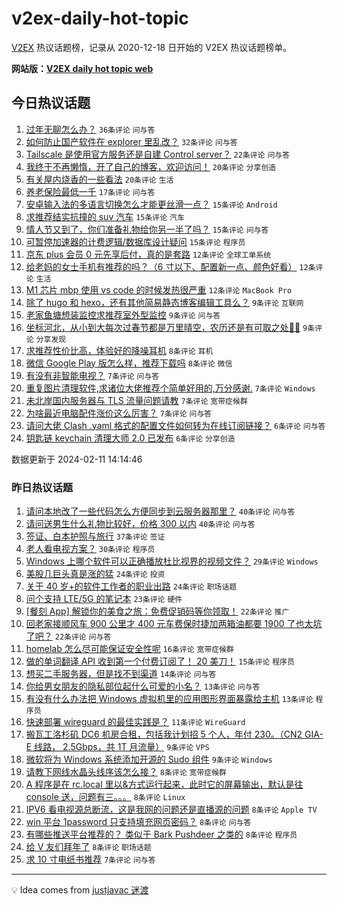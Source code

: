 # v2ex-daily-hot-topic

[V2EX](https://www.v2ex.com/) 热议话题榜，记录从 2020-12-18 日开始的 V2EX 热议话题榜单。

**网站版：[V2EX daily hot topic web](https://boojack.github.io/v2ex-daily-hot-topic-web/)**

## 今日热议话题

<!-- TODAY BEGIN -->

1. [过年无聊怎么办？](https://www.v2ex.com/t/1015308) `36条评论` `问与答`
1. [如何防止国产软件在 explorer 里乱改？](https://www.v2ex.com/t/1015320) `32条评论` `问与答`
1. [Tailscale 是使用官方服务还是自建 Control server？](https://www.v2ex.com/t/1015317) `22条评论` `问与答`
1. [我终于不再懒惰，开了自己的博客，欢迎访问！](https://www.v2ex.com/t/1015298) `20条评论` `分享创造`
1. [有关屋内烧香的一些看法](https://www.v2ex.com/t/1015319) `20条评论` `生活`
1. [养老保险最低一千](https://www.v2ex.com/t/1015333) `17条评论` `问与答`
1. [安卓输入法的多语言切换怎么才能更丝滑一点？](https://www.v2ex.com/t/1015349) `15条评论` `Android`
1. [求推荐结实抗撞的 suv 汽车](https://www.v2ex.com/t/1015318) `15条评论` `汽车`
1. [情人节又到了，你们准备礼物给你另一半了吗？](https://www.v2ex.com/t/1015309) `15条评论` `问与答`
1. [可暂停加速器的计费逻辑/数据库设计疑问](https://www.v2ex.com/t/1015307) `15条评论` `程序员`
1. [京东 plus 会员 0 元先享后付，真的是套路](https://www.v2ex.com/t/1015341) `12条评论` `全球工单系统`
1. [给老妈的女士手机有推荐的吗？（6 寸以下、配置新一点、颜色好看）](https://www.v2ex.com/t/1015324) `12条评论` `生活`
1. [M1 芯片 mbp 使用 vs code 的时候发热很严重](https://www.v2ex.com/t/1015314) `12条评论` `MacBook Pro`
1. [除了 hugo 和 hexo，还有其他简易静态博客编辑工具么？](https://www.v2ex.com/t/1015337) `9条评论` `互联网`
1. [老家鱼塘想装监控求推荐室外型监控](https://www.v2ex.com/t/1015323) `9条评论` `问与答`
1. [坐标河北，从小到大每次过春节都是万里晴空，农历还是有可取之处👍🏻](https://www.v2ex.com/t/1015322) `9条评论` `分享发现`
1. [求推荐性价比高，体验好的降噪耳机](https://www.v2ex.com/t/1015338) `8条评论` `耳机`
1. [微信 Google Play 版怎么样，推荐下载吗](https://www.v2ex.com/t/1015330) `8条评论` `微信`
1. [有没有非智能电视？](https://www.v2ex.com/t/1015354) `7条评论` `问与答`
1. [重复图片清理软件,求诸位大佬推荐个简单好用的,万分感谢.](https://www.v2ex.com/t/1015347) `7条评论` `Windows`
1. [未北岸国内服务器与 TLS 流量问题请教](https://www.v2ex.com/t/1015342) `7条评论` `宽带症候群`
1. [为啥最近电脑配件涨价这么厉害？](https://www.v2ex.com/t/1015331) `7条评论` `问与答`
1. [请问大佬 Clash .yaml 格式的配置文件如何转为在线订阅链接？](https://www.v2ex.com/t/1015306) `6条评论` `问与答`
1. [钥匙链 keychain 清理大师 2.0 已发布](https://www.v2ex.com/t/1015303) `6条评论` `分享创造`

数据更新于 2024-02-11 14:14:46

<!-- TODAY END -->

### 昨日热议话题

<!-- YESTERDAY BEGIN -->

1. [请问本地改了一些代码怎么方便同步到云服务器那里？](https://www.v2ex.com/t/1015243) `40条评论` `问与答`
1. [请问送男生什么礼物比较好，价格 300 以内](https://www.v2ex.com/t/1015280) `40条评论` `问与答`
1. [签证、白本护照与旅行](https://www.v2ex.com/t/1015219) `37条评论` `签证`
1. [老人看电视方案？](https://www.v2ex.com/t/1015265) `30条评论` `程序员`
1. [Windows 上哪个软件可以正确播放杜比视界的视频文件？](https://www.v2ex.com/t/1015244) `29条评论` `Windows`
1. [美股几巨头真是涨的猛](https://www.v2ex.com/t/1015216) `24条评论` `投资`
1. [关于 40 岁+的软件工作者的职业出路](https://www.v2ex.com/t/1015221) `24条评论` `职场话题`
1. [问个支持 LTE/5G 的笔记本](https://www.v2ex.com/t/1015208) `23条评论` `硬件`
1. [[餐刻 App] 解锁你的美食之旅：免费促销码等你领取！](https://www.v2ex.com/t/1015211) `22条评论` `推广`
1. [回老家接顺风车 900 公里才 400 元车费保时捷加两箱油都要 1900 了也太坑了吧？](https://www.v2ex.com/t/1015247) `22条评论` `问与答`
1. [homelab 怎么尽可能保证安全性呢](https://www.v2ex.com/t/1015220) `16条评论` `宽带症候群`
1. [做的单词翻译 API 收到第一个付费订阅了！ 20 美刀！](https://www.v2ex.com/t/1015246) `15条评论` `程序员`
1. [想买二手服务器，但是找不到渠道](https://www.v2ex.com/t/1015254) `14条评论` `问与答`
1. [你给男女朋友的隐私部位起什么可爱的小名？](https://www.v2ex.com/t/1015272) `13条评论` `问与答`
1. [有没有什么办法把 Windows 虚拟机里的应用图形界面暴露给主机](https://www.v2ex.com/t/1015213) `13条评论` `程序员`
1. [快速部署 wireguard 的最佳实践是？](https://www.v2ex.com/t/1015228) `11条评论` `WireGuard`
1. [搬瓦工洛杉矶 DC6 机房合租，包括我计划招 5 个人，年付 230。（CN2 GIA-E 线路， 2.5Gbps，共 1T 月流量）](https://www.v2ex.com/t/1015258) `9条评论` `VPS`
1. [微软将为 Windows 系统添加开源的 Sudo 组件](https://www.v2ex.com/t/1015255) `9条评论` `Windows`
1. [请教下网线水晶头线序该怎么接？](https://www.v2ex.com/t/1015283) `8条评论` `宽带症候群`
1. [A 程序是在 rc.local 里以&方式运行起来，此时它的屏幕输出，默认是往 console 送，问题有三。。。](https://www.v2ex.com/t/1015271) `8条评论` `Linux`
1. [IPV6 看电视源总断流，这是我网的问题还是直播源的问题](https://www.v2ex.com/t/1015267) `8条评论` `Apple TV`
1. [win 平台 1password 只支持填充网页密码？](https://www.v2ex.com/t/1015236) `8条评论` `问与答`
1. [有哪些推送平台推荐的？ 类似于 Bark Pushdeer 之类的](https://www.v2ex.com/t/1015231) `8条评论` `程序员`
1. [给 V 友们拜年了](https://www.v2ex.com/t/1015214) `8条评论` `职场话题`
1. [求 10 寸电纸书推荐](https://www.v2ex.com/t/1015266) `7条评论` `问与答`

<!-- YESTERDAY END -->

---

💡 Idea comes from [justjavac 迷渡](https://github.com/justjavac/)

